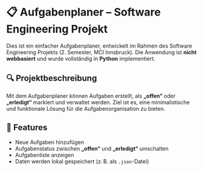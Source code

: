 # 📋 Aufgabenplaner – Software Engineering Projekt

Dies ist ein einfacher Aufgabenplaner, entwickelt im Rahmen des Software Engineering Projekts (2. Semester, MCI Innsbruck). Die Anwendung ist **nicht webbasiert** und wurde vollständig in **Python** implementiert.

## 🔍 Projektbeschreibung
Mit dem Aufgabenplaner können Aufgaben erstellt, als **„offen“** oder **„erledigt“** markiert und verwaltet werden. Ziel ist es, eine minimalistische und funktionale Lösung für die Aufgabenorganisation zu bieten.

## 🧩 Features
- Neue Aufgaben hinzufügen  
- Aufgabenstatus zwischen **„offen“** und **„erledigt“** umschalten  
- Aufgabenliste anzeigen  
- Daten werden lokal gespeichert (z. B. als `.json`-Datei)
